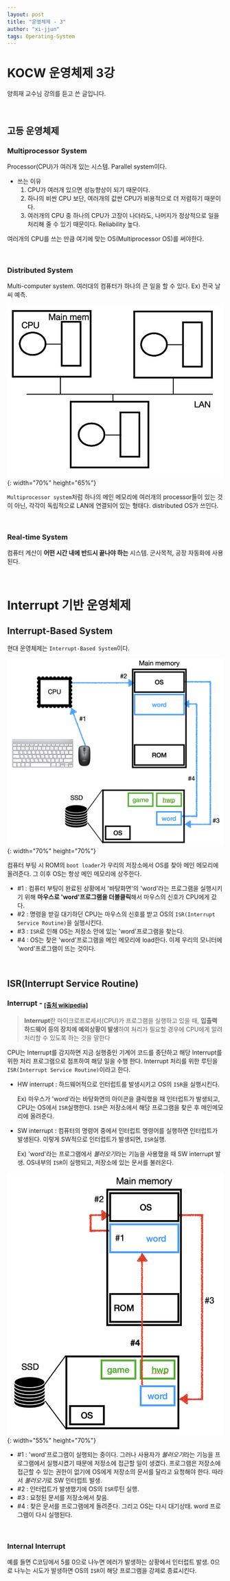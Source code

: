```yaml
---
layout: post
title: "운영체제 - 3"
author: "xi-jjun"
tags: Operating-System
---
```


# KOCW 운영체제 3강

양희재 교수님 강의를 듣고 쓴 글입니다.

<br>

## 고등 운영체제

### Multiprocessor System

Processor(CPU)가 여러개 있는 시스템. Parallel system이다.

- 쓰는 이유 
  1. CPU가 여러개 있으면 성능향상이 되기 때문이다.
  2. 하나의 비싼 CPU 보단, 여러개의 값싼 CPU가 비용적으로 더 저렴하기 때문이다.
  3. 여러개의 CPU 중 하나의 CPU가 고장이 나더라도, 나머지가 정상적으로 일을 처리해 줄 수 있기 때문이다. Reliability 높다.

여러개의 CPU를 쓰는 만큼 여기에 맞는 OS(Multiprocessor OS)를 써야한다.

<br>

### Distributed System

Multi-computer system. 여러대의 컴퓨터가 하나의 큰 일을 할 수 있다. Ex) 전국 날씨 예측. 

![os3_1](https://github.com/xi-jjun/xi-jjun.github.io/blob/master/_posts/operating-system/img/os3_1.png?raw=True){: width="70%" height="65%"}

`Multiprocessor system`처럼 하나의 메인 메모리에 여러개의 processor들이 있는 것이 아닌, 각각이 독립적으로 LAN에 연결되어 있는 형태다. distributed OS가 쓰인다.

<br>

### Real-time System

컴퓨터 계산이 **어떤 시간 내에 반드시 끝나야 하는** 시스템. 군사목적, 공장 자동화에 사용된다.

<br>

# Interrupt 기반 운영체제

## Interrupt-Based System

현대 운영체제는 `Interrupt-Based System`이다.

![os3_2](https://github.com/xi-jjun/xi-jjun.github.io/blob/master/_posts/operating-system/img/os3_2.png?raw=True){: width="70%" height="70%"}

컴퓨터 부팅 시 ROM의 `boot loader`가 우리의 저장소에서 OS를 찾아 메인 메모리에 올려준다. 그 이후 OS는 항상 메인 메모리에 상주한다.

- #1 : 컴퓨터 부팅이 완료된 상황에서 '바탕화면'의 'word'라는 프로그램을 실행시키기 위해 **마우스로 'word'프로그램을 더블클릭**해서 마우스의 신호가 CPU에게 갔다.
- #2 : 명령을 받길 대기하던 CPU는 마우스의 신호를 받고 OS의 `ISR(Interrupt Service Routine)`을 실행시킨다.
- #3 : `ISR`로 인해 OS는 저장소 안에 있는 'word'프로그램을 찾는다.
- #4 : OS는 찾은 'word'프로그램을 메인 메모리에 load한다. 이제 우리의 모니터에 'word'프로그램이 뜨는 것이다.

<br>

## ISR(Interrupt Service Routine)

### Interrupt - <sub>[[출처 wikipedia]](https://ko.wikipedia.org/wiki/%EC%9D%B8%ED%84%B0%EB%9F%BD%ED%8A%B8)</sub>

> **Interrupt**란 마이크로프로세서(CPU)가 프로그램을 실행하고 있을 때, **입출력 하드웨어 등의 장치에 예외상황이 발생**하여 처리가 필요할 경우에 CPU에게 알려 처리할 수 있도록 하는 것을 말한다

CPU는 Interrupt를 감지하면 지금 실행중인 기계어 코드를 중단하고 해당 Interrupt를 위한 처리 프로그램으로 점프하여 해당 일을 수행 한다. Interrupt 처리를 위한 루틴을 `ISR(Interrupt Service Routine)`이라고 한다.

- HW interrupt : 하드웨어적으로 인터럽트를 발생시키고 OS의 `ISR`을 실행시킨다.

  Ex) 마우스가 'word'라는 바탕화면의 아이콘을 클릭했을 때 인터럽트가 발생되고, CPU는 OS에서 `ISR`실행한다. `ISR`은 저장소에서 해당 프로그램을 찾은 후 메인메모리에 올려준다.

- SW interrupt : 컴퓨터의 명령어 중에서 인터럽트 명령어를 실행하면 인터럽트가 발생된다. 이렇게 SW적으로 인터럽트가 발생되면, `ISR`실행.

  Ex) 'word'라는 프로그램에서 *불러오기*라는 기능을 사용했을 때 SW interrupt 발생. OS내부의 `ISR`이 실행되고, 저장소에 있는 문서를 불러온다.

![os3_3](https://github.com/xi-jjun/xi-jjun.github.io/blob/master/_posts/operating-system/img/os3_3.png?raw=True){: width="55%" height="70%"}

- #1 : 'word'프로그램이 실행되는 중이다. 그러나 사용자가 *불러오기*라는 기능을 프로그램에서 실행시켰기 때문에 저정소에 접근할 일이 생겼다. 프로그램은 저장소에 접근할 수 있는 권한이 없기에 OS에게 저장소의 문서를 달라고 요청해야 한다. 따라서 *불러오기*로 SW 인터럽트 발생.
- #2 : 인터럽트가 발생했기에 OS의 `ISR`루틴 실행.
- #3 : 요청된 문서를 저장소에서 찾음.
- #4 : 찾은 문서를 프로그램에게 돌려준다. 그리고 OS는 다시 대기상태. word 프로그램이 다시 실행된다.

<br>

### Internal Interrupt

예를 들면 C코딩에서 5를 0으로 나누면 에러가 발생하는 상황에서 인터럽트 발생. 0으로 나누는 시도가 발생하면 OS의 `ISR`이 해당 프로그램을 강제로 종료시킨다.





